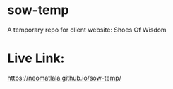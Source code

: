 # sow-temp
A temporary repo for client website: Shoes Of Wisdom

# Live Link:
https://neomatlala.github.io/sow-temp/
